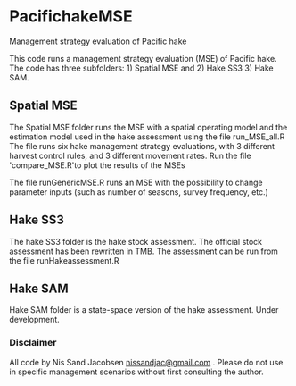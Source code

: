 # PacifichakeMSE
Management strategy evaluation of Pacific hake

This code runs a management strategy evaluation (MSE) of Pacific hake. The code has three subfolders: 1) Spatial MSE and 2) Hake SS3 3) Hake SAM.

## Spatial MSE
The Spatial MSE folder runs the MSE with a spatial operating model and the estimation model used in the hake assessment using the file run_MSE_all.R
The file runs six hake management strategy evaluations, with 3 different harvest control rules, and 3 different movement rates. Run the file 'compare_MSE.R'to plot the results of the MSEs

The file runGenericMSE.R runs an MSE with the possibility to change parameter inputs (such as number of seasons, survey frequency, etc.)

## Hake SS3
The hake SS3 folder is the hake stock assessment. The official stock assessment has been rewritten in TMB. The assessment can be run from the file runHakeassessment.R

## Hake SAM
Hake SAM folder is a state-space version of the hake assessment. Under development.
### Disclaimer
All code by Nis Sand Jacobsen nissandjac@gmail.com . Please do not use in specific management scenarios without first consulting the author.  
